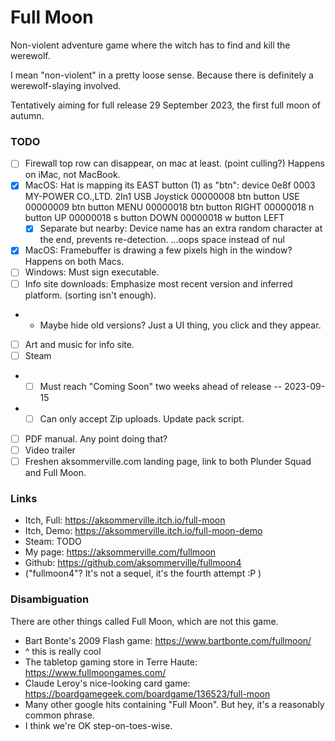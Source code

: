 # Full Moon

Non-violent adventure game where the witch has to find and kill the werewolf.

I mean "non-violent" in a pretty loose sense.
Because there is definitely a werewolf-slaying involved.

Tentatively aiming for full release 29 September 2023, the first full moon of autumn.

### TODO

- [ ] Firewall top row can disappear, on mac at least. (point culling?) Happens on iMac, not MacBook.
- [x] MacOS: Hat is mapping its EAST button (1) as "btn":
    device 0e8f 0003 MY-POWER CO.,LTD. 2In1 USB Joystick
      00000008 btn button USE
      00000009 btn button MENU
      00000018 btn button RIGHT
      00000018 n button UP
      00000018 s button DOWN
      00000018 w button LEFT
    - [x] Separate but nearby: Device name has an extra random character at the end, prevents re-detection. ...oops space instead of nul
- [x] MacOS: Framebuffer is drawing a few pixels high in the window? Happens on both Macs.
- [ ] Windows: Must sign executable.
- [ ] Info site downloads: Emphasize most recent version and inferred platform. (sorting isn't enough).
- - Maybe hide old versions? Just a UI thing, you click and they appear.
- [ ] Art and music for info site.
- [ ] Steam
- - [ ] Must reach "Coming Soon" two weeks ahead of release -- 2023-09-15
- - [ ] Can only accept Zip uploads. Update pack script.
- [ ] PDF manual. Any point doing that?
- [ ] Video trailer
- [ ] Freshen aksommerville.com landing page, link to both Plunder Squad and Full Moon.

### Links

- Itch, Full: https://aksommerville.itch.io/full-moon
- Itch, Demo: https://aksommerville.itch.io/full-moon-demo
- Steam: TODO
- My page: https://aksommerville.com/fullmoon
- Github: https://github.com/aksommerville/fullmoon4
- ("fullmoon4"? It's not a sequel, it's the fourth attempt :P )

### Disambiguation

There are other things called Full Moon, which are not this game.

- Bart Bonte's 2009 Flash game: https://www.bartbonte.com/fullmoon/
- ^ this is really cool
- The tabletop gaming store in Terre Haute: https://www.fullmoongames.com/
- Claude Leroy's nice-looking card game: https://boardgamegeek.com/boardgame/136523/full-moon
- Many other google hits containing "Full Moon". But hey, it's a reasonably common phrase.
- I think we're OK step-on-toes-wise.
